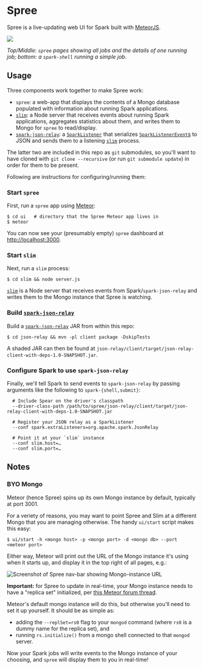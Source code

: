 # Spree
Spree is a live-updating web UI for Spark built with [MeteorJS](https://www.meteor.com/).

![](http://f.cl.ly/items/1U1Y0x003p0Q1S1J0j3B/spark.gif)

*Top/Middle: `spree` pages showing all jobs and the details of one running job; bottom: a `spark-shell` running a simple job.*

## Usage
Three components work together to make Spree work:

* `spree`: a web-app that displays the contents of a Mongo database populated with information about running Spark applications.
* [`slim`][]: a Node server that receives events about running Spark applications, aggregates statistics about them, and writes them to Mongo for `spree` to read/display.
* [`spark-json-relay`][]: a [`SparkListener`][] that serializes [`SparkListenerEvent`s](https://github.com/apache/spark/blob/658814c898bec04c31a8e57f8da0103497aac6ec/core/src/main/scala/org/apache/spark/scheduler/SparkListener.scala#L32-L128) to JSON and sends them to a listening [`slim`][] process.

The latter two are included in this repo as `git` submodules, so you'll want to have cloned with `git clone --recursive` (or run `git submodule update`) in order for them to be present.

Following are instructions for configuring/running them:

### Start `spree`
First, run a `spree` app using [Meteor][]:

```
$ cd ui   # directory that the Spree Meteor app lives in
$ meteor
```

You can now see your (presumably empty) `spree` dashboard at [http://localhost:3000](http://localhost:3000).

### Start `slim`
Next, run a `slim` process:

```
$ cd slim && node server.js
```

[`slim`][] is a Node server that receives events from Spark/`spark-json-relay` and writes them to the Mongo instance that Spree is watching.


### Build [`spark-json-relay`][]
Build a [`spark-json-relay`][] JAR from within this repo:

```
$ cd json-relay && mvn -pl client package -DskipTests
```

A shaded JAR can then be found at `json-relay/client/target/json-relay-client-with-deps-1.0-SNAPSHOT.jar`.


### Configure Spark to use `spark-json-relay`
Finally, we'll tell Spark to send events to `spark-json-relay` by passing arguments like the following to `spark-{shell,submit}`:

```
  # Include Spear on the driver's classpath
  --driver-class-path /path/to/spree/json-relay/client/target/json-relay-client-with-deps-1.0-SNAPSHOT.jar
  
  # Register your JSON relay as a SparkListener
  --conf spark.extraListeners=org.apache.spark.JsonRelay
  
  # Point it at your `slim` instance
  --conf slim.host=…
  --conf slim.port=…
```

## Notes

### BYO Mongo
Meteor (hence Spree) spins up its own Mongo instance by default, typically at port 3001.

For a veriety of reasons, you may want to point Spree and Slim at a different Mongo that you are managing otherwise. The handy `ui/start` script makes this easy:

```
$ ui/start -h <mongo host> -p <mongo port> -d <mongo db> --port <meteor port>
```

Either way, Meteor will print out the URL of the Mongo instance it's using when it starts up, and display it in the top right of all pages, e.g.:

![Screenshot of Spree nav-bar showing Mongo-instance URL](http://f.cl.ly/items/0f3Q441H2G1q1X0j1j3G/Screen%20Shot%202015-06-16%20at%2012.22.53%20AM.png)

**Important:** for Spree to update in real-time, your Mongo instance needs to have a "replica set" initialized, per [this Meteor forum thread](https://forums.meteor.com/t/polling-for-external-mongo-changes/4151).

Meteor's default mongo instance will do this, but otherwise you'll need to set it up yourself. It should be as simple as:
* adding the `--replSet=rs0` flag to your `mongod` command (where `rs0` is a dummy name for the replica set), and
* running `rs.initialize()` from a mongo shell connected to that `mongod` server.

Now your Spark jobs will write events to the Mongo instance of your choosing, and `spree` will display them to you in real-time!


[Meteor]: https://www.meteor.com/
[MeteorJS]: https://www.meteor.com/
[`slim`]: https://github.com/hammerlab/slim
[`spark-json-relay`]: https://github.com/hammerlab/spark-json-relay
[`SparkListener`]: https://github.com/apache/spark/blob/658814c898bec04c31a8e57f8da0103497aac6ec/core/src/main/scala/org/apache/spark/scheduler/SparkListener.scala#L137

